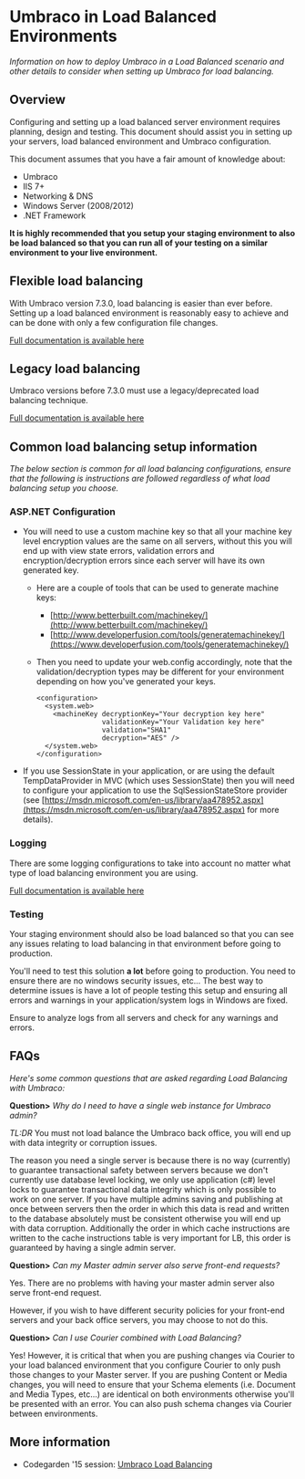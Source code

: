 # Umbraco in Load Balanced Environments

_Information on how to deploy Umbraco in a Load Balanced scenario and other details to consider when setting up Umbraco for load balancing._

## Overview

Configuring and setting up a load balanced server environment requires planning, design and testing. This document should assist you in setting up your servers, load balanced environment and Umbraco configuration.

This document assumes that you have a fair amount of knowledge about:

* Umbraco
* IIS 7+
* Networking & DNS
* Windows Server (2008/2012)
* .NET Framework

__It is highly recommended that you setup your staging environment to also be load balanced so that you can run all of your testing on a similar environment to your live environment.__

## Flexible load balancing

With Umbraco version 7.3.0, load balancing is easier than ever before.
Setting up a load balanced environment is reasonably easy to achieve and can be done with only a few configuration file changes.

[Full documentation is available here](flexible.md)  

## Legacy load balancing

Umbraco versions before 7.3.0 must use a legacy/deprecated load balancing technique.

[Full documentation is available here](traditional.md)  

## Common load balancing setup information

_The below section is common for all load balancing configurations, ensure that the following is instructions are followed regardless of what load balancing setup you choose._

### ASP.NET Configuration

* You will need to use a custom machine key so that all your machine key level encryption values are the same on all servers, without this you will end up with view state errors, validation errors and encryption/decryption errors since each server will have its own generated key.
	* Here are a couple of tools that can be used to generate machine keys:
		* 	[http://www.betterbuilt.com/machinekey/](http://www.betterbuilt.com/machinekey/)
		* 	[http://www.developerfusion.com/tools/generatemachinekey/](https://www.developerfusion.com/tools/generatemachinekey/)
	* 	Then you need to update your web.config accordingly, note that the validation/decryption types may be different for your environment depending on how you've generated your keys.

			<configuration>
			  <system.web>
			    <machineKey decryptionKey="Your decryption key here"
			                validationKey="Your Validation key here"
							validation="SHA1"
							decryption="AES" />
			  </system.web>
			</configuration>
* If you use SessionState in your application, or are using the default TempDataProvider in MVC (which uses SessionState) then you will need to configure your application to use the SqlSessionStateStore provider (see [https://msdn.microsoft.com/en-us/library/aa478952.aspx](https://msdn.microsoft.com/en-us/library/aa478952.aspx) for more details).

### Logging

There are some logging configurations to take into account no matter what type of load balancing environment you are using.

[Full documentation is available here](logging.md)

### Testing

Your staging environment should also be load balanced so that you can see any issues relating to load balancing in that environment before going to production.

You'll need to test this solution **a lot** before going to production. You need to ensure there are no windows security issues, etc... The best way to determine issues is have a lot of people testing this setup and ensuring all errors and warnings in your application/system logs in Windows are fixed.

Ensure to analyze logs from all servers and check for any warnings and errors.

## FAQs

_Here's some common questions that are asked regarding Load Balancing with Umbraco:_

__Question>__ _Why do I need to have a single web instance for Umbraco admin?_
	
_TL:DR_ You must not load balance the Umbraco back office, you will end up with data integrity or corruption issues.

The reason you need a single server is because there is no way (currently) to 
guarantee transactional safety between servers because we don't currently use database level locking, we only 
use application (c#) level locks to guarantee transactional data integrity which is 
only possible to work on one server. If you have multiple admins saving and publishing 
at once between servers then the order in which this data is read and written to the 
database absolutely must be consistent otherwise you will end up with data corruption. 
Additionally the order in which cache instructions are written to the 
cache instructions table is very important for LB, this order is guaranteed by having a single admin server.

__Question>__ _Can my Master admin server also serve front-end requests?_

Yes. There are no problems with having your master admin server also serve front-end request.

However, if you wish to have different security policies for your front-end servers and your back
office servers, you may choose to not do this.

__Question>__ _Can I use Courier combined with Load Balancing?_

Yes! However, it is critical that when you are pushing changes via Courier to your load balanced environment that you configure Courier to only push those changes to your Master server. If you are pushing Content or Media changes, you will need to ensure that your Schema elements (i.e. Document and Media Types, etc...) are identical on both environments otherwise you'll be presented with an error. You can also push schema changes via Courier between environments.



## More information
- Codegarden '15 session: [Umbraco Load Balancing](https://vimeo.com/132815038)
